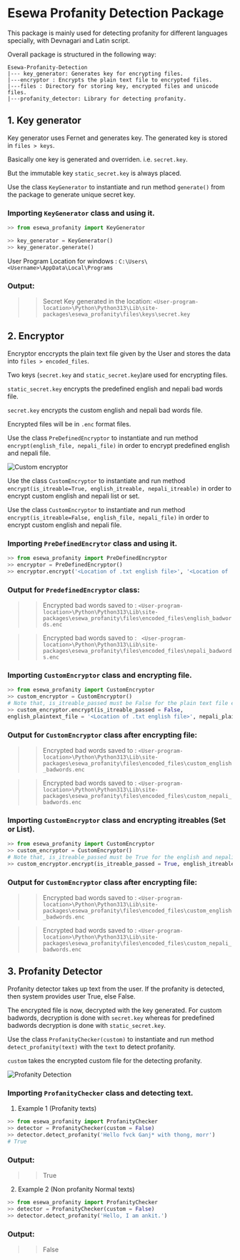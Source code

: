 # Esewa Profanity Detection Package

This package is mainly used for detecting profanity for different languages specially, with Devnagari and Latin script.

Overall package is structured in the following way:

```
Esewa-Profanity-Detection
|--- key_generator: Generates key for encrypting files.
|---encryptor : Encrypts the plain text file to encrypted files.
|---files : Directory for storing key, encrypted files and unicode files.
|---profanity_detector: Library for detecting profanity.
```

## 1. Key generator

Key generator uses Fernet and generates key. The generated key is stored in `files > keys`.

Basically one key is generated and overriden. i.e. `secret.key`.

But the immutable key `static_secret.key` is always placed.

Use the class `KeyGenerator` to instantiate and run method `generate()` from the package to generate unique secret key.

### Importing `KeyGenerator` class and using it.
```Python
>> from esewa_profanity import KeyGenerator

>> key_generator = KeyGenerator()
>> key_generator.generate()
```

User Program Location for windows : `C:\Users\<Username>\AppData\Local\Programs`
### Output:

>> Secret Key generated in the location: `<User-program-location>\Python\Python313\Lib\site-packages\esewa_profanity\files\keys\secret.key`

## 2. Encryptor

Encryptor enccrypts the plain text file given by the User and stores the data into `files > encoded_files`.

Two keys (`secret.key` and `static_secret.key`)are used for encrypting files. 

`static_secret.key` encrypts the predefined english and nepali bad words file.

`secret.key` encrypts the custom english and nepali bad words file.

Encrypted files will be in `.enc` format files.

Use the class `PreDefinedEncryptor` to instantiate and run method `encrypt(english_file, nepali_file)` in order to encrypt predefined english and nepali file. 

![Custom encryptor](/src/custom_encryption.png)

Use the class `CustomEncryptor` to instantiate and run method `encrypt(is_itreable=True, english_itreable, nepali_itreable)` in order to encrypt custom english and nepali list or set.

Use the class `CustomEncryptor` to instantiate and run method `encrypt(is_itreable=False, english_file, nepali_file)` in order to encrypt custom english and nepali file.


### Importing `PreDefinedEncrytor` class and using it.
```Python
>> from esewa_profanity import PreDefinedEncryptor
>> encryptor = PreDefinedEncryptor()
>> encryptor.encrypt('<Location of .txt english file>', '<Location of .txt nepali romanized file>')

```


### Output for `PredefinedEncryptor` class:

>> Encrypted bad words saved to : ```<User-program-location>\Python\Python313\Lib\site-packages\esewa_profanity\files\encoded_files\english_badwords.enc```

>> Encrypted bad words saved to :
``` <User-program-location>\Python\Python313\Lib\site-packages\esewa_profanity\files\encoded_files\nepali_badwords.enc```


### Importing `CustomEncryptor` class and encrypting file.
```Python
>> from esewa_profanity import CustomEncryptor
>> custom_encryptor = CustomEncryptor()
# Note that, is_itreable_passed must be False for the plain text file encryption.
>> custom_encryptor.encrypt(is_itreable_passed = False, 
english_plaintext_file = '<Location of .txt english file>', nepali_plaintext_file='<Location of .txt nepali romanized file>')
```


### Output for `CustomEncryptor` class after encrypting file:


>> Encrypted bad words saved to : ```<User-program-location>\Python\Python313\Lib\site-packages\esewa_profanity\files\encoded_files\custom_english_badwords.enc```

>> Encrypted bad words saved to : ```<User-program-location>\Python\Python313\Lib\site-packages\esewa_profanity\files\encoded_files\custom_nepali_badwords.enc```


### Importing `CustomEncryptor` class and encrypting itreables (Set or List).
```Python
>> from esewa_profanity import CustomEncryptor
>> custom_encryptor = CustomEncryptor()
# Note that, is_itreable_passed must be True for the english and nepali itreable files.
>> custom_encryptor.encrypt(is_itreable_passed = True, english_itreable = ['thong'], nepali_itreable=['Morr'])
```


### Output for `CustomEncryptor` class after encrypting file:


>> Encrypted bad words saved to : ```<User-program-location>\Python\Python313\Lib\site-packages\esewa_profanity\files\encoded_files\custom_english_badwords.enc```

>> Encrypted bad words saved to : ```<User-program-location>\Python\Python313\Lib\site-packages\esewa_profanity\files\encoded_files\custom_nepali_badwords.enc```


## 3. Profanity Detector

Profanity detector takes up text from the user. If the profanity is detected, then system provides user True, else False.

The encrypted file is now, decrypted with the key generated. For custom badwords, decryption is done with `secret.key` whereas for predefined badwords decryption is done with `static_secret.key`.


Use the class `ProfanityChecker(custom)` to instantiate and run method `detect_profanity(text)` with the `text` to detect profanity.

`custom` takes the encrypted custom file for the detecting profanity.

![Profanity Detection](/src/profanity_detection.png)

### Importing `ProfanityChecker` class and detecting text.
1. Example 1 (Profanity texts)

```Python
>> from esewa_profanity import ProfanityChecker
>> detector = ProfanityChecker(custom = False)
>> detector.detect_profanity('Hello fvck Ganj* with thong, morr')
# True
```

### Output:

>> True

2. Example 2 (Non profanity Normal texts)

```Python
>> from esewa_profanity import ProfanityChecker
>> detector = ProfanityChecker(custom = False)
>> detector.detect_profanity('Hello, I am ankit.')
```

### Output:

>> False